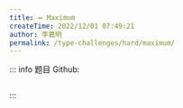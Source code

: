 ```yaml
---
title: ➖ Maximum
createTime: 2022/12/01 07:49:21
author: 李嘉明
permalink: /type-challenges/hard/maximum/
---
```


::: info 题目
Github: []()

```ts

```

:::
